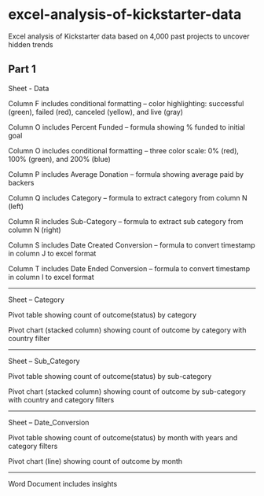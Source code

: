 # excel-analysis-of-kickstarter-data
Excel analysis of Kickstarter data based on 4,000 past projects to uncover hidden trends

Part 1
--------------------

Sheet - Data

Column F includes conditional formatting – color highlighting: successful (green), failed (red), canceled (yellow), and live (gray)

Column O includes Percent Funded – formula showing % funded to initial goal

Column O includes conditional formatting – three color scale: 0% (red), 100% (green), and 200% (blue)

Column P includes Average Donation – formula showing average paid by backers

Column Q includes Category – formula to extract category from column N (left)

Column R includes Sub-Category – formula to extract sub category from column N (right)

Column S includes Date Created Conversion – formula to convert timestamp in column J to excel format

Column T includes Date Ended Conversion – formula to convert timestamp in column I to excel format


--------------------

Sheet – Category

Pivot table showing count of outcome(status) by category

Pivot chart (stacked column) showing count of outcome by category with country filter

--------------------

Sheet – Sub_Category

Pivot table showing count of outcome(status) by sub-category

Pivot chart (stacked column) showing count of outcome by sub-category with country and category filters


--------------------

Sheet – Date_Conversion

Pivot table showing count of outcome(status) by month with years and category filters

Pivot chart (line) showing count of outcome by month 




--------------------

Word Document includes insights
